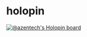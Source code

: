 # holopin
[![@azentech's Holopin board](https://holopin.me/azentech)](https://holopin.io/@azentech)
